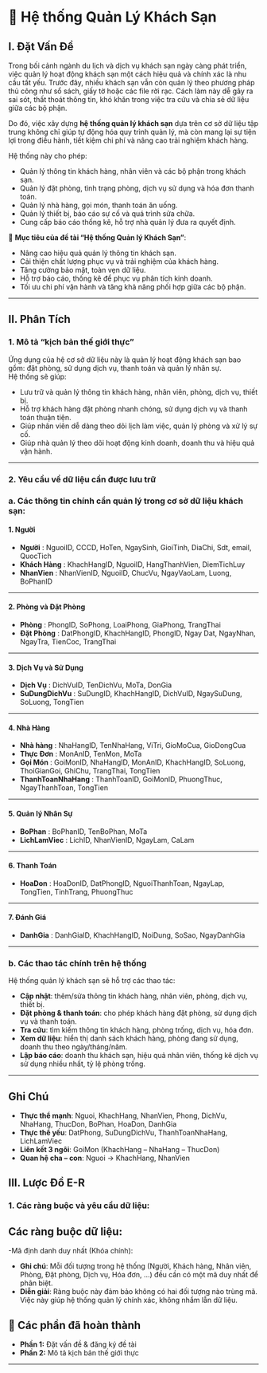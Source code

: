 # 📘 Hệ thống Quản Lý Khách Sạn

## I. Đặt Vấn Đề

Trong bối cảnh ngành du lịch và dịch vụ khách sạn ngày càng phát triển, việc quản lý hoạt động khách sạn một cách hiệu quả và chính xác là nhu cầu tất yếu. Trước đây, nhiều khách sạn vẫn còn quản lý theo phương pháp thủ công như sổ sách, giấy tờ hoặc các file rời rạc. Cách làm này dễ gây ra sai sót, thất thoát thông tin, khó khăn trong việc tra cứu và chia sẻ dữ liệu giữa các bộ phận. 

Do đó, việc xây dựng **hệ thống quản lý khách sạn** dựa trên cơ sở dữ liệu tập trung không chỉ giúp tự động hóa quy trình quản lý, mà còn mang lại sự tiện lợi trong điều hành, tiết kiệm chi phí và nâng cao trải nghiệm khách hàng.

Hệ thống này cho phép:
- Quản lý thông tin khách hàng, nhân viên và các bộ phận trong khách sạn.  
- Quản lý đặt phòng, tình trạng phòng, dịch vụ sử dụng và hóa đơn thanh toán.  
- Quản lý nhà hàng, gọi món, thanh toán ăn uống.  
- Quản lý thiết bị, báo cáo sự cố và quá trình sửa chữa.  
- Cung cấp báo cáo thống kê, hỗ trợ nhà quản lý đưa ra quyết định.  

🎯 **Mục tiêu của đề tài “Hệ thống Quản lý Khách Sạn”**:
- Nâng cao hiệu quả quản lý thông tin khách sạn.  
- Cải thiện chất lượng phục vụ và trải nghiệm của khách hàng.  
- Tăng cường bảo mật, toàn vẹn dữ liệu.  
- Hỗ trợ báo cáo, thống kê để phục vụ phân tích kinh doanh.  
- Tối ưu chi phí vận hành và tăng khả năng phối hợp giữa các bộ phận.  

---
## II. Phân Tích

### 1. Mô tả “kịch bản thế giới thực”
Ứng dụng của hệ cơ sở dữ liệu này là quản lý hoạt động khách sạn bao gồm: đặt phòng, sử dụng dịch vụ, thanh toán và quản lý nhân sự.  
Hệ thống sẽ giúp:
- Lưu trữ và quản lý thông tin khách hàng, nhân viên, phòng, dịch vụ, thiết bị.  
- Hỗ trợ khách hàng đặt phòng nhanh chóng, sử dụng dịch vụ và thanh toán thuận tiện.  
- Giúp nhân viên dễ dàng theo dõi lịch làm việc, quản lý phòng và xử lý sự cố.  
- Giúp nhà quản lý theo dõi hoạt động kinh doanh, doanh thu và hiệu quả vận hành.
---
### 2. Yêu cầu về dữ liệu cần được lưu trữ
### a. Các thông tin chính cần quản lý trong cơ sở dữ liệu khách sạn:
#### 1. Người
- **Người** : NguoiID, CCCD, HoTen, NgaySinh, GioiTinh, DiaChi, Sdt, email, QuocTich
- **Khách Hàng** : KhachHangID, NguoiID, HangThanhVien, DiemTichLuy
- **NhanVien** : NhanVienID, NguoiID, ChucVu, NgayVaoLam, Luong, BoPhanID
---
#### 2. Phòng và Đặt Phòng
- **Phòng** : PhongID, SoPhong, LoaiPhong, GiaPhong, TrangThai
- **Đặt Phòng** : DatPhongID, KhachHangID, PhongID, Ngay Dat, NgayNhan, NgayTra, TienCoc, TrangThai
---
#### 3. Dịch Vụ và Sử Dụng
- **Dịch Vụ** : DichVuID, TenDichVu, MoTa, DonGia
- **SuDungDichVu** : SuDungID, KhachHangID, DichVuID, NgaySuDung, SoLuong, TongTien
---
#### 4. Nhà Hàng
- **Nhà hàng** : NhaHangID, TenNhaHang, ViTri, GioMoCua, GioDongCua
- **Thực Đơn** : MonAnID, TenMon, MoTa
- **Gọi Món** : GoiMonID, NhaHangID, MonAnID, KhachHangID, SoLuong, ThoiGianGoi, GhiChu, TrangThai, TongTien
- **ThanhToanNhaHang** : ThanhToanID, GoiMonID, PhuongThuc, NgayThanhToan, TongTien
---
#### 5. Quản lý Nhân Sự
- **BoPhan** : BoPhanID, TenBoPhan, MoTa
- **LichLamViec** : LichID, NhanVienID, NgayLam, CaLam
---
#### 6. Thanh Toán
- **HoaDon** : HoaDonID, DatPhongID, NguoiThanhToan, NgayLap, TongTien, TinhTrang, PhuongThuc
---
#### 7. Đánh Giá
- **DanhGia** : DanhGiaID, KhachHangID, NoiDung, SoSao, NgayDanhGia
---
### b. Các thao tác chính trên hệ thống
Hệ thống quản lý khách sạn sẽ hỗ trợ các thao tác:
- **Cập nhật**: thêm/sửa thông tin khách hàng, nhân viên, phòng, dịch vụ, thiết bị.  
- **Đặt phòng & thanh toán**: cho phép khách hàng đặt phòng, sử dụng dịch vụ và thanh toán.  
- **Tra cứu**: tìm kiếm thông tin khách hàng, phòng trống, dịch vụ, hóa đơn.  
- **Xem dữ liệu**: hiển thị danh sách khách hàng, phòng đang sử dụng, doanh thu theo ngày/tháng/năm.  
- **Lập báo cáo**: doanh thu khách sạn, hiệu quả nhân viên, thống kê dịch vụ sử dụng nhiều nhất, tỷ lệ phòng trống.  
---
## Ghi Chú
- **Thực thể mạnh**: Nguoi, KhachHang, NhanVien, Phong, DichVu, NhaHang, ThucDon, BoPhan, HoaDon, DanhGia
- **Thực thể yếu**: DatPhong, SuDungDichVu, ThanhToanNhaHang, LichLamViec
- **Liên kết 3 ngôi**: GoiMon (KhachHang – NhaHang – ThucDon)
- **Quan hệ cha – con**: Nguoi → KhachHang, NhanVien
## III. Lược Đồ E-R


### 1. Các ràng buộc và yêu cầu dữ liệu:
## Các ràng buộc dữ liệu:
-Mã định danh duy nhất (Khóa chính):

- **Ghi chú**: Mỗi đối tượng trong hệ thống (Người, Khách hàng, Nhân viên, Phòng, Đặt phòng, Dịch vụ, Hóa đơn, …) đều cần có một mã duy nhất để phân biệt.
- **Diễn giải**: Ràng buộc này đảm bảo không có hai đối tượng nào trùng mã. Việc này giúp hệ thống quản lý chính xác, không nhầm lẫn dữ liệu.

## 📅 Các phần đã hoàn thành

- **Phần 1:** Đặt vấn đề & đăng ký đề tài  
- **Phần 2:** Mô tả kịch bản thế giới thực  
---
